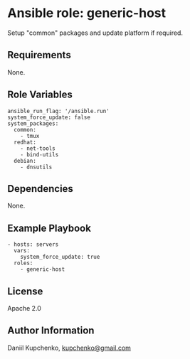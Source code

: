 Ansible role: generic-host
=========

Setup "common" packages and update platform if required.

Requirements
------------

None.

Role Variables
--------------

```
ansible_run_flag: '/ansible.run'
system_force_update: false
system_packages:
  common:
    - tmux
  redhat:
    - net-tools
    - bind-utils
  debian:
    - dnsutils

```

Dependencies
------------

None.

Example Playbook
----------------

```
- hosts: servers
  vars:
    system_force_update: true
  roles:
    - generic-host
```

License
-------

Apache 2.0

Author Information
------------------

Daniil Kupchenko, kupchenko@gmail.com
